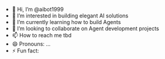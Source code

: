 - 👋 Hi, I’m @aibot1999
- 👀 I’m interested in building elegant AI solutions 
- 🌱 I’m currently learning how to build Agents
- 💞️ I’m looking to collaborate on Agent development projects 
- 📫 How to reach me tbd
- 😄 Pronouns: ...
- ⚡ Fun fact: 

<!---
aibot1999/aibot1999 is a ✨ special ✨ repository because its `README.md` (this file) appears on your GitHub profile.
You can click the Preview link to take a look at your changes.
--->

